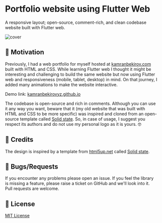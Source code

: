 # Portfolio website using Flutter Web

A responsive layout; open-source, comment-rich, and clean codebase website built with Flutter web.

<img src="https://raw.githubusercontent.com/kamranbekirovyz/flutter-web-portfolio/master/.docs/cover.png" alt="cover"  />

## 🚀 Motivation


Previously, I had a web portfolio for myself hosted at <a href="https://kamranbekirov.com">kamranbekirov.com</a> built with HTML and CSS. While learning Flutter web I thought it might be interesting and challenging to build the same website but now using Flutter web and responsiveness (mobile, tablet, desktop) in mind. On that journey, I added many animations to make the website interactive.

Demo link: <a href="https://kamranbekirovyz.github.io">kamranbekirovyz.github.io</a>

The codebase is open-source and rich in comments. Although you can use it any way you want, beware that it (my old website that was built with HTML and CSS to be more specific) was inspired and cloned from an open-source template called <a href="https://html5up.net/solid-state">Solid state</a>. So, in case of usage, I suggest you respect its authors and do not use my personal logo as it is yours. 🤓  

## 🙏 Credits

The design is inspired by a template from <a href="https://html5up.net">html5up.net</a> called <a href="https://html5up.net/solid-state">Solid state</a>.

## 🐞 Bugs/Requests

If you encounter any problems please open an issue. If you feel the library is missing a feature, please raise a ticket on GitHub and we'll look into it. Pull requests are welcome.

## 📃 License

[MIT License](https://github.com/kamranbekirovyz/flutter-web-portfolio/blob/master/LICENSE)
